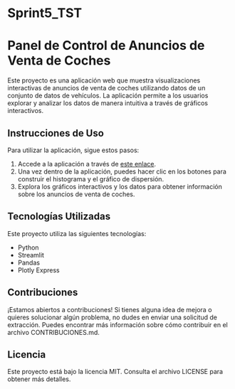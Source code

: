 # Sprint5_TST
# Panel de Control de Anuncios de Venta de Coches

Este proyecto es una aplicación web que muestra visualizaciones interactivas de anuncios de venta de coches utilizando datos de un conjunto de datos de vehículos. La aplicación permite a los usuarios explorar y analizar los datos de manera intuitiva a través de gráficos interactivos.

## Instrucciones de Uso

Para utilizar la aplicación, sigue estos pasos:

1. Accede a la aplicación a través de [este enlace](URL_DE_TU_APLICACIÓN).
2. Una vez dentro de la aplicación, puedes hacer clic en los botones para construir el histograma y el gráfico de dispersión.
3. Explora los gráficos interactivos y los datos para obtener información sobre los anuncios de venta de coches.

## Tecnologías Utilizadas

Este proyecto utiliza las siguientes tecnologías:

- Python
- Streamlit
- Pandas
- Plotly Express

## Contribuciones

¡Estamos abiertos a contribuciones! Si tienes alguna idea de mejora o quieres solucionar algún problema, no dudes en enviar una solicitud de extracción. Puedes encontrar más información sobre cómo contribuir en el archivo CONTRIBUCIONES.md.

## Licencia

Este proyecto está bajo la licencia MIT. Consulta el archivo LICENSE para obtener más detalles.
